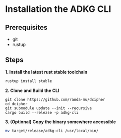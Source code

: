 # Installation the ADKG CLI

## Prerequisites
- git 
- rustup

## Steps
**1. Install the latest rust stable toolchain**
```bash
rustup install stable
``` 

**2. Clone and Build the CLI**

```
git clone https://github.com/randa-mu/dcipher
cd dcipher
git submodule update --init --recursive
cargo build --release -p adkg-cli
```

**3. (Optional) Copy the binary somewhere accessible**
```bash
mv target/release/adkg-cli /usr/local/bin/
```

